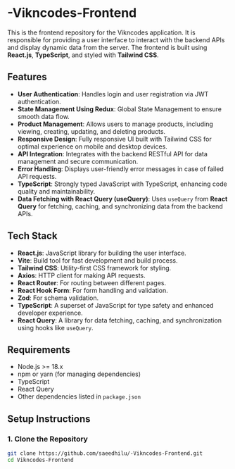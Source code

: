 # -Vikncodes-Frontend

This is the frontend repository for the Vikncodes application. It is responsible for providing a user interface to interact with the backend APIs and display dynamic data from the server. The frontend is built using **React.js**, **TypeScript**, and styled with **Tailwind CSS**.

## Features

- **User Authentication**: Handles login and user registration via JWT authentication.
- **State Management Using Redux**: Global State Management to ensure smooth data flow.
- **Product Management**: Allows users to manage products, including viewing, creating, updating, and deleting products.
- **Responsive Design**: Fully responsive UI built with Tailwind CSS for optimal experience on mobile and desktop devices.
- **API Integration**: Integrates with the backend RESTful API for data management and secure communication.
- **Error Handling**: Displays user-friendly error messages in case of failed API requests.
- **TypeScript**: Strongly typed JavaScript with TypeScript, enhancing code quality and maintainability.
- **Data Fetching with React Query (useQuery)**: Uses `useQuery` from **React Query** for fetching, caching, and synchronizing data from the backend APIs.

## Tech Stack

- **React.js**: JavaScript library for building the user interface.
- **Vite**: Build tool for fast development and build process.
- **Tailwind CSS**: Utility-first CSS framework for styling.
- **Axios**: HTTP client for making API requests.
- **React Router**: For routing between different pages.
- **React Hook Form**: For form handling and validation.
- **Zod**: For schema validation.
- **TypeScript**: A superset of JavaScript for type safety and enhanced developer experience.
- **React Query**: A library for data fetching, caching, and synchronization using hooks like `useQuery`.

## Requirements

- Node.js >= 18.x
- npm or yarn (for managing dependencies)
- TypeScript
- React Query
- Other dependencies listed in `package.json`

## Setup Instructions

### 1. Clone the Repository

```bash
git clone https://github.com/saeedhilu/-Vikncodes-Frontend.git
cd Vikncodes-Frontend
